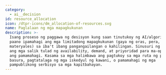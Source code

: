 ```yaml
---
category:
  - ai__decision
id: resource_allocation
icon: /dtpr-icons/dm_allocation-of-resources.svg
name: Paglalaan ng mga mapagkukunan
description: >-
  Isang proseso ng paggawa ng desisyon kung saan tinutukoy ng AI/algorithm kung
  paano ipamahagi ang mga limitadong mapagkukunan (gaya ng oras, pera, tauhan, o
  materyales) sa iba't ibang pangangailangan o kahilingan. Sinusuri ng system
  ang mga salik tulad ng availability, demand, at priyoridad para ma-optimize
  ang pamamahagi. Kasama sa mga halimbawa ang pagtukoy sa mga ruta ng pagkuha ng
  basura, pagtatalaga ng mga iskedyul ng kawani, o pamamahagi ng mga
  pampublikong serbisyo sa mga kapitbahayan.
---
```


